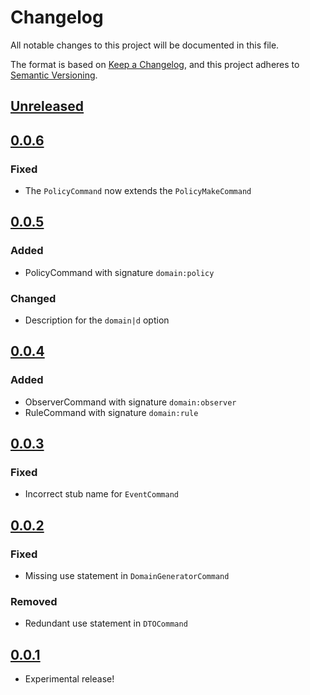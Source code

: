 # Changelog
All notable changes to this project will be documented in this file.

The format is based on [Keep a Changelog](https://keepachangelog.com/en/1.0.0/),
and this project adheres to [Semantic Versioning](https://semver.org/spec/v2.0.0.html).

## [Unreleased]

## [0.0.6]
### Fixed
- The `PolicyCommand` now extends the `PolicyMakeCommand`

## [0.0.5]
### Added
- PolicyCommand with signature `domain:policy`

### Changed
- Description for the `domain|d` option

## [0.0.4]
### Added
- ObserverCommand with signature `domain:observer`
- RuleCommand with signature `domain:rule`

## [0.0.3]
### Fixed
- Incorrect stub name for `EventCommand`

## [0.0.2]
### Fixed
- Missing use statement in `DomainGeneratorCommand`

### Removed
- Redundant use statement in `DTOCommand`

## [0.0.1]
- Experimental release!

[Unreleased]: https://github.com/signifly/laravel-domain-commands/compare/v0.0.6...HEAD
[0.0.6]: https://github.com/signifly/laravel-domain-commands/compare/v0.0.5...v0.0.6
[0.0.5]: https://github.com/signifly/laravel-domain-commands/compare/v0.0.4...v0.0.5
[0.0.4]: https://github.com/signifly/laravel-domain-commands/compare/v0.0.3...v0.0.4
[0.0.3]: https://github.com/signifly/laravel-domain-commands/compare/v0.0.2...v0.0.3
[0.0.2]: https://github.com/signifly/laravel-domain-commands/compare/v0.0.1...v0.0.2
[0.0.1]: https://github.com/signifly/laravel-domain-commands/releases/tag/v0.0.1
